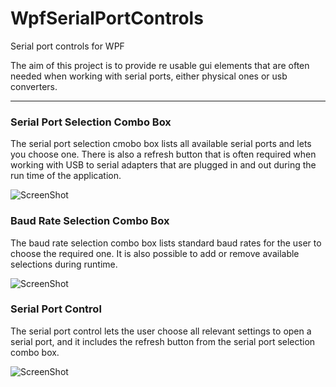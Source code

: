 WpfSerialPortControls
=====================

Serial port controls for WPF

The aim of this project is to provide re usable gui elements that are often needed when working with serial ports, either physical ones or usb converters.

---

### Serial Port Selection Combo Box

The serial port selection cmobo box lists all available serial ports and lets you choose one. There is also a refresh button that is often required when working with USB to serial adapters that are plugged in and out during the run time of the application.

![ScreenShot](https://raw.github.com/gerthmar/wpfserialportcontrols/master/images/serialPortSelectionCombo.png)

### Baud Rate Selection Combo Box

The baud rate selection combo box lists standard baud rates for the user to choose the required one. It is also possible to add or remove available selections during runtime.

![ScreenShot](https://raw.github.com/gerthmar/wpfserialportcontrols/master/images/baudRateSelectionScreenshot.png)

### Serial Port Control

The serial port control lets the user choose all relevant settings to open a serial port, and it includes the refresh button from the serial port selection combo box.

![ScreenShot](https://raw.github.com/gerthmar/wpfserialportcontrols/master/images/serialPortControl.png)

